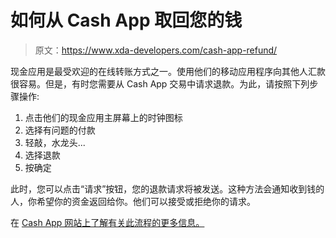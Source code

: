 # 如何从 Cash App 取回您的钱

> 原文：<https://www.xda-developers.com/cash-app-refund/>

现金应用是最受欢迎的在线转账方式之一。使用他们的移动应用程序向其他人汇款很容易。但是，有时您需要从 Cash App 交易中请求退款。为此，请按照下列步骤操作:

1.  点击他们的现金应用主屏幕上的时钟图标
2.  选择有问题的付款
3.  轻敲，水龙头...
4.  选择退款
5.  按确定

此时，您可以点击“请求”按钮，您的退款请求将被发送。这种方法会通知收到钱的人，你希望你的资金返回给你。他们可以接受或拒绝你的请求。

在 [Cash App 网站上了解有关此流程的更多信息。](https://cash.app/help/us/en-us/3051-cancel-a-payment)